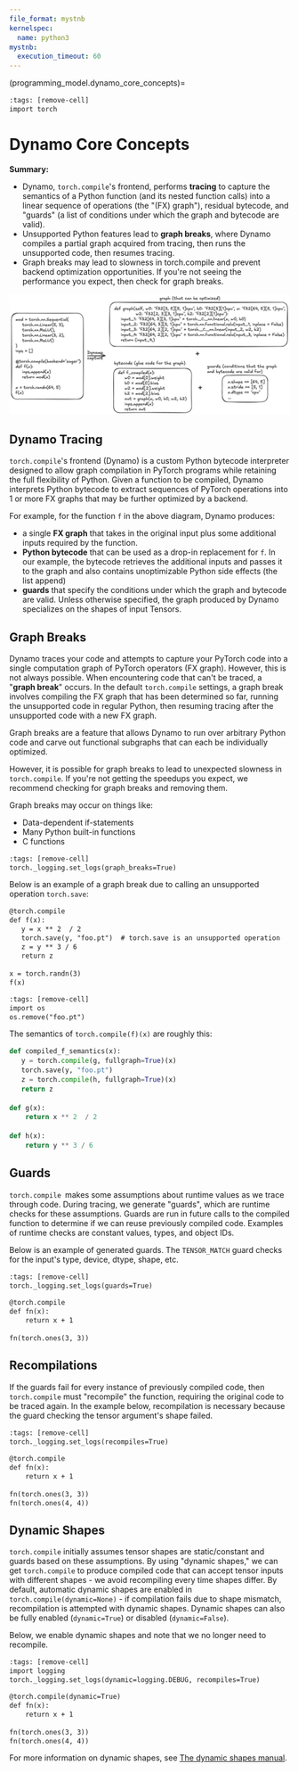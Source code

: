 ```yaml
---
file_format: mystnb
kernelspec:
  name: python3
mystnb:
  execution_timeout: 60
---
```


(programming_model.dynamo_core_concepts)=

```{code-cell}
:tags: [remove-cell]
import torch
```

# Dynamo Core Concepts

**Summary:**

- Dynamo, `torch.compile`'s frontend, performs **tracing** to capture the semantics of a Python function
  (and its nested function calls) into a linear sequence of operations (the "(FX) graph"),
  residual bytecode, and "guards" (a list of conditions under which the graph and bytecode are valid).
- Unsupported Python features lead to **graph breaks**, where Dynamo compiles a partial graph acquired from tracing,
  then runs the unsupported code, then resumes tracing.
- Graph breaks may lead to slowness in torch.compile and prevent backend optimization opportunities.
  If you're not seeing the performance you expect, then check for graph breaks.

![Summary diagram of Dynamo](_static/dynamo_summary_diagram.png)


## Dynamo Tracing
`torch.compile`'s frontend (Dynamo) is a custom Python bytecode interpreter designed to allow graph compilation
in PyTorch programs while retaining the full flexibility of Python. Given a function to be compiled, Dynamo
interprets Python bytecode to extract sequences of PyTorch operations into 1 or more FX graphs that may be further optimized by a backend.

For example, for the function `f` in the above diagram, Dynamo produces:
- a single **FX graph** that takes in the original input plus some additional inputs required by the function.
- **Python bytecode** that can be used as a drop-in replacement for `f`. In our example, the bytecode retrieves
  the additional inputs and passes it to the graph and also contains unoptimizable Python side effects (the list append)
- **guards** that specify the conditions under which the graph and bytecode are valid. Unless otherwise specified,
  the graph produced by Dynamo specializes on the shapes of input Tensors.

## Graph Breaks
Dynamo traces your code and attempts to capture your PyTorch code into a single computation graph of PyTorch
operators (FX graph). However, this is not always possible. When encountering code that can't be traced, a "**graph break**" occurs.
In the default `torch.compile` settings, a graph break involves compiling the FX graph that has been determined so far,
running the unsupported code in regular Python, then resuming tracing after the unsupported code with a new FX graph.

Graph breaks are a feature that allows Dynamo to run over arbitrary Python code and carve out functional subgraphs that can each be individually optimized.

However, it is possible for graph breaks to lead to unexpected slowness in `torch.compile`.
If you're not getting the speedups you expect, we recommend checking for graph breaks and removing them.

Graph breaks may occur on things like:

- Data-dependent if-statements
- Many Python built-in functions
- C functions

```{code-cell}
:tags: [remove-cell]
torch._logging.set_logs(graph_breaks=True)
```

Below is an example of a graph break due to calling an unsupported operation `torch.save`:

```{code-cell}
@torch.compile
def f(x):
   y = x ** 2  / 2
   torch.save(y, "foo.pt")  # torch.save is an unsupported operation
   z = y ** 3 / 6
   return z

x = torch.randn(3)
f(x)
```

```{code-cell}
:tags: [remove-cell]
import os
os.remove("foo.pt")
```

The semantics of `torch.compile(f)(x)` are roughly this:

```python
def compiled_f_semantics(x):
   y = torch.compile(g, fullgraph=True)(x)
   torch.save(y, "foo.pt")
   z = torch.compile(h, fullgraph=True)(x)
   return z

def g(x):
    return x ** 2  / 2

def h(x):
    return y ** 3 / 6
```

## Guards

`torch.compile `makes some assumptions about runtime values as we trace through code. During tracing, we generate "guards",
which are runtime checks for these assumptions. Guards are run in future calls to the compiled function to determine if we
can reuse previously compiled code. Examples of runtime checks are constant values, types, and object IDs.

Below is an example of generated guards. The `TENSOR_MATCH` guard checks for the input's type, device, dtype, shape, etc.

```{code-cell}
:tags: [remove-cell]
torch._logging.set_logs(guards=True)
```

```{code-cell}
@torch.compile
def fn(x):
    return x + 1

fn(torch.ones(3, 3))
```

## Recompilations
If the guards fail for every instance of previously compiled code, then `torch.compile` must "recompile" the function,
requiring the original code to be traced again. In the example below, recompilation is necessary because the guard checking the tensor argument's shape failed.

```{code-cell}
:tags: [remove-cell]
torch._logging.set_logs(recompiles=True)
```

```{code-cell}
@torch.compile
def fn(x):
    return x + 1

fn(torch.ones(3, 3))
fn(torch.ones(4, 4))
```

## Dynamic Shapes

`torch.compile` initially assumes tensor shapes are static/constant and guards based on these assumptions. By using "dynamic shapes,"
we can get `torch.compile` to produce compiled code that can accept tensor inputs with different shapes - we avoid recompiling every time shapes differ.
By default, automatic dynamic shapes are enabled in `torch.compile(dynamic=None)` - if compilation fails due to shape mismatch,
recompilation is attempted with dynamic shapes. Dynamic shapes can also be fully enabled (`dynamic=True`) or disabled (`dynamic=False`).

Below, we enable dynamic shapes and note that we no longer need to recompile.

```{code-cell}
:tags: [remove-cell]
import logging
torch._logging.set_logs(dynamic=logging.DEBUG, recompiles=True)
```

```{code-cell}
@torch.compile(dynamic=True)
def fn(x):
    return x + 1

fn(torch.ones(3, 3))
fn(torch.ones(4, 4))
```

For more information on dynamic shapes, see [The dynamic shapes manual](https://docs.google.com/document/d/1GgvOe7C8_NVOMLOCwDaYV1mXXyHMXY7ExoewHqooxrs/edit?tab=t.0#heading=h.fh8zzonyw8ng).
